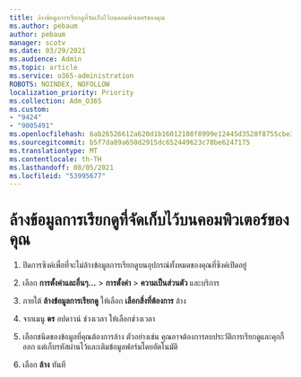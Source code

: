 ```yaml
---
title: ล้างข้อมูลการเรียกดูที่จัดเก็บไว้บนคอมพิวเตอร์ของคุณ
ms.author: pebaum
author: pebaum
manager: scotv
ms.date: 03/29/2021
ms.audience: Admin
ms.topic: article
ms.service: o365-administration
ROBOTS: NOINDEX, NOFOLLOW
localization_priority: Priority
ms.collection: Adm_O365
ms.custom:
- "9424"
- "9005491"
ms.openlocfilehash: 6ab26526612a620d1b16012108f8999e12445d3528f8755cbe3b85a265fd0f0b
ms.sourcegitcommit: b5f7da89a650d2915dc652449623c78be6247175
ms.translationtype: MT
ms.contentlocale: th-TH
ms.lasthandoff: 08/05/2021
ms.locfileid: "53995677"
---
```

# <a name="clear-the-browsing-data-stored-on-your-computer"></a>ล้างข้อมูลการเรียกดูที่จัดเก็บไว้บนคอมพิวเตอร์ของคุณ

1. ปิดการซิงค์เพื่อที่จะไม่ล้างข้อมูลการเรียกดูบนอุปกรณ์ทั้งหมดของคุณที่ซิงค์เปิดอยู่

1. เลือก **การตั้งค่าและอื่นๆ...**  >  **การตั้งค่า**  >  **ความเป็นส่วนตัว** และบริการ

1. ภายใต้ **ล้างข้อมูลการเรียกดู** ให้เลือก **เลือกสิ่งที่ต้องการ** ล้าง

1. จากเมนู **ดร** อปดาวน์ ช่วงเวลา ให้เลือกช่วงเวลา

1. เลือกชนิดของข้อมูลที่คุณต้องการล้าง ตัวอย่างเช่น คุณอาจต้องการลบประวัติการเรียกดูและคุกกี้ออก แต่เก็บรหัสผ่านไว้และเติมข้อมูลฟอร์มโดยอัตโนมัติ

1. เลือก **ล้าง** ทันที
